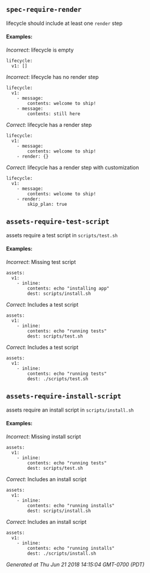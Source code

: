 
## `spec-require-render`

lifecycle should include at least one `render` step





#### Examples:

*Incorrect*: lifecycle is empty

```yaml---
lifecycle:
  v1: []

```


*Incorrect*: lifecycle has no render step

```yaml---
lifecycle:
  v1:
    - message:
        contents: welcome to ship!
    - message:
        contents: still here

```



*Correct*: lifecycle has a render step

```yaml---
lifecycle:
  v1:
    - message:
        contents: welcome to ship!
    - render: {}

```


*Correct*: lifecycle has a render step with customization

```yaml---
lifecycle:
  v1:
    - message:
        contents: welcome to ship!
    - render:
        skip_plan: true

```


    

## `assets-require-test-script`

assets require a test script in `scripts/test.sh`





#### Examples:

*Incorrect*: Missing test script

```yaml---
assets:
  v1:
    - inline:
        contents: echo "installing app"
        dest: scripts/install.sh

```



*Correct*: Includes a test script

```yaml---
assets:
  v1:
    - inline:
        contents: echo "running tests"
        dest: scripts/test.sh

```


*Correct*: Includes a test script

```yaml---
assets:
  v1:
    - inline:
        contents: echo "running tests"
        dest: ./scripts/test.sh

```


    

## `assets-require-install-script`

assets require an install script in `scripts/install.sh`





#### Examples:

*Incorrect*: Missing install script

```yaml---
assets:
  v1:
    - inline:
        contents: echo "running tests"
        dest: scripts/test.sh

```



*Correct*: Includes an install script

```yaml---
assets:
  v1:
    - inline:
        contents: echo "running installs"
        dest: scripts/install.sh

```


*Correct*: Includes an install script

```yaml---
assets:
  v1:
    - inline:
        contents: echo "running installs"
        dest: ./scripts/install.sh

```


    



*Generated at Thu Jun 21 2018 14:15:04 GMT-0700 (PDT)*

